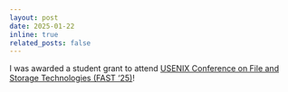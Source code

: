 ```yaml
---
layout: post
date: 2025-01-22
inline: true
related_posts: false
---
```


I was awarded a student grant to attend [USENIX Conference on File and Storage Technologies (FAST ‘25)](https://www.usenix.org/conference/fast25)!